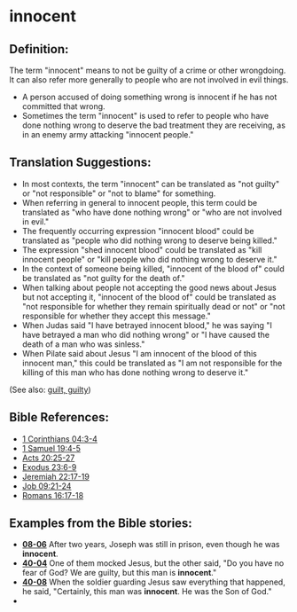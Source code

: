 # innocent #

## Definition: ##

The term "innocent" means to not be guilty of a crime or other wrongdoing. It can also refer more generally to people who are not involved in evil things.

* A person accused of doing something wrong is innocent if he has not committed that wrong.
* Sometimes the term "innocent" is used to refer to people who have done nothing wrong to deserve the bad treatment they are receiving, as in an enemy army attacking "innocent people."

## Translation Suggestions: ##

* In most contexts, the term "innocent" can be translated as "not guilty" or "not responsible" or "not to blame" for something.
* When referring in general to innocent people, this term could be translated as "who have done nothing wrong" or "who are not involved in evil."
* The frequently occurring expression "innocent blood" could be translated as "people who did nothing wrong to deserve being killed."
* The expression "shed innocent blood" could be translated as "kill innocent people" or "kill people who did nothing wrong to deserve it."
* In the context of someone being killed, "innocent of the blood of" could be translated as "not guilty for the death of."
* When talking about people not accepting the good news about Jesus but not accepting it, "innocent of the blood of" could be translated as "not responsible for whether they remain spiritually dead or not" or "not responsible for whether they accept this message."
* When Judas said "I have betrayed innocent blood," he was saying "I have betrayed a man who did nothing wrong" or "I have caused the death of a man who was sinless."
* When Pilate said about Jesus "I am innocent of the blood of this innocent man," this could be translated as "I am not responsible for the killing of this man who has done nothing wrong to deserve it."

(See also: [guilt, guilty](../kt/guilt.md))

## Bible References: ##

* [1 Corinthians 04:3-4](https://door43.org/en/bible/notes/1co/04/03)
* [1 Samuel 19:4-5](https://door43.org/en/bible/notes/1sa/19/04)
* [Acts 20:25-27](https://door43.org/en/bible/notes/act/20/25)
* [Exodus 23:6-9](https://door43.org/en/bible/notes/exo/23/06)
* [Jeremiah 22:17-19](https://door43.org/en/bible/notes/jer/22/17)
* [Job 09:21-24](https://door43.org/en/bible/notes/job/09/21)
* [Romans 16:17-18](https://door43.org/en/bible/notes/rom/16/17)

## Examples from the Bible stories: ##

* __[08-06](https://door43.org/en/obs/notes/frames/08-06)__ After two years, Joseph was still in prison, even though he was __innocent__.
* __[40-04](https://door43.org/en/obs/notes/frames/40-04)__ One of them mocked Jesus, but the other said, "Do you have no fear of God? We are guilty, but this man is __innocent__."
* __[40-08](https://door43.org/en/obs/notes/frames/40-08)__ When the soldier guarding Jesus saw everything that happened, he said, "Certainly, this man was __innocent__. He was the Son of God."
* 


